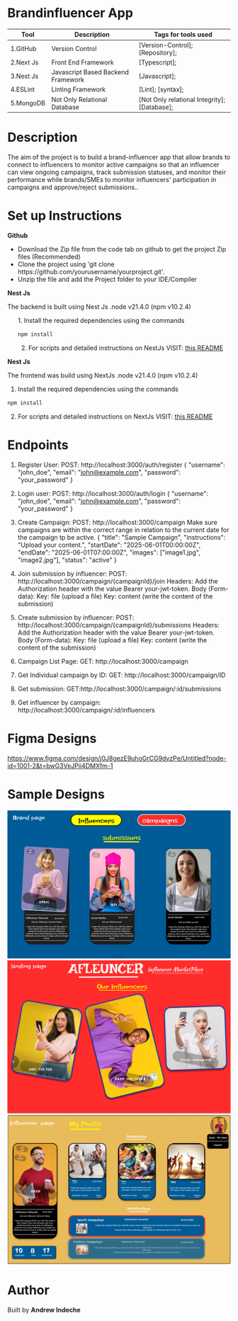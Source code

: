 # Brandinfluencer App

|Tool                | Description                    | Tags for tools used                                                                                               |
| ------------------- | ------------------------------ | ---------------------------------------------------------------------------------------------------- |
| 1.GitHub| Version Control| [Version-Control]; [Repository];|
| 2.Next Js| Front End Framework| [Typescript];|
| 3.Nest Js |  Javascript Based Backend Framework| [Javascript];|
| 4.ESLint| Linting Framework| [Lint]; [syntax];|
| 5.MongoDB | Not Only Relational Database| [Not Only relational Integrity]; [Database];|

## <h1> Description</h1>
<p>The aim of the project is to build a brand-influencer app that allow brands to connect to influencers to monitor active campaigns so that an influencer can view ongoing campaigns, track submission statuses, and monitor their performance while brands/SMEs to monitor influencers' participation in campaigns and approve/reject submissions..</p>

## <h1> Set up Instructions</h1>
<p><b>Github</b></p>
<ul>
<li> Download the Zip file from the code tab on github to get the project Zip files (Recommended)</li>
<li> Clone the project using 'git clone https://github.com/yourusername/yourproject.git'.</li>
<li> Unzip the file and add the Project folder to your IDE/Compiler</li>
</ul>

<p><b>Nest Js</b></p>
The backend is built using Nest Js .node v21.4.0 (npm v10.2.4)
<ul>
1. Install the required dependencies using the commands 

```bash
npm install
```

2. For scripts and detailed instructions on NestJs VISIT: [this README](backend/README.md)

</ul>

<p><b>Nest Js</b></p>
The frontend was build using NextJs .node v21.4.0 (npm v10.2.4)

1. Install the required dependencies using the commands 

```bash
npm install
```

2. For scripts and detailed instructions on NextJs VISIT: [this README](frontend/README.md)

## <h1> Endpoints </h1>

1. Register User: POST: http://localhost:3000/auth/register
    {
    "username": "john_doe",
    "email": "john@example.com",
    "password": "your_password"
    }

2. Login user: POST: http://localhost:3000/auth/login
    {
    "username": "john_doe",
    "email": "john@example.com",
    "password": "your_password"
    }

2. Create Campaign: POST: http://localhost:3000/campaign
    Make sure campaigns are within the correct range in relation to the current date
    for the campaign tp be active.
    {
    "title": "Sample Campaign",
    "instructions": "Upload your content.",
    "startDate": "2025-06-01T00:00:00Z",
    "endDate": "2025-06-01T07:00:00Z",
    "images": ["image1.jpg", "image2.jpg"],
    "status": "active"
    }

3. Join submission by influencer:
    POST: http://localhost:3000/campaign/{campaignId}/join
    Headers: Add the Authorization header with the value Bearer your-jwt-token.
    Body (Form-data):
    Key: file (upload a file)
    Key: content (write the content of the submission)

3. Create submission by influencer:
    POST: http://localhost:3000/campaign/{campaignId}/submissions
    Headers: Add the Authorization header with the value Bearer your-jwt-token.
    Body (Form-data):
    Key: file (upload a file)
    Key: content (write the content of the submission)

3. Campaign List Page: GET: http://localhost:3000/campaign

4. Get Individual campaign by ID: GET: http://localhost:3000/campaign/ID

5. Get submission: GET:http://localhost:3000/campaign/:id/submissions

6. Get influencer by campaign:  http://localhost:3000/campaign/:id/influencers

## <h1> Figma Designs </h1>
https://www.figma.com/design/j0J8gezE9uhoGrCG9dvzPe/Untitled?node-id=1001-2&t=bwG3VeJPii4DMXfm-1

## <h1> Sample Designs </h1>
![Landing Page](<Screenshot 2025-01-17 205240.png>)
![Brand Dashboard](<Screenshot 2025-01-17 204818.png>)
![Influencer Dashboard](<Screenshot 2025-01-17 231458.png>)

## <h1> Author </h1>
Built by <b>Andrew Indeche</b>